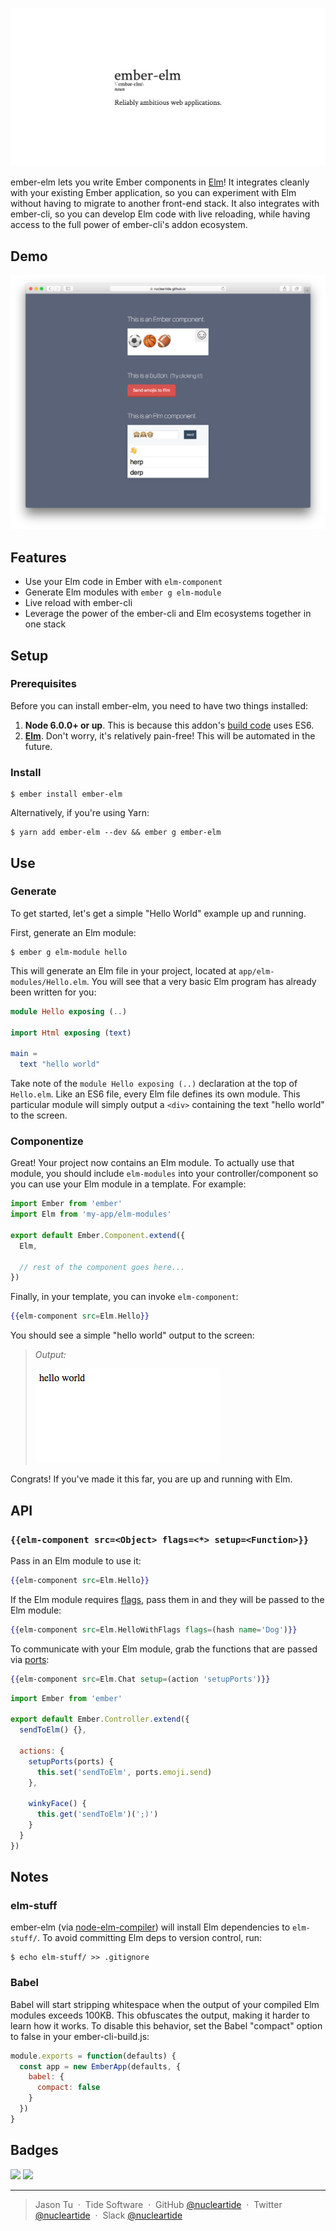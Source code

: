 ![ember-elm: Reliably ambitious web applications.](assets/title.png)

ember-elm lets you write Ember components in [Elm](http://elm-lang.org/)! It
integrates cleanly with your existing Ember application, so you can experiment
with Elm without having to migrate to another front-end stack. It also
integrates with ember-cli, so you can develop Elm code with live reloading,
while having access to the full power of ember-cli's addon ecosystem.

## Demo

<a href="https://nucleartide.github.io/ember-elm/"><img alt="Demo" src="assets/demo.png"></a>

## Features

- Use your Elm code in Ember with `elm-component`
- Generate Elm modules with `ember g elm-module`
- Live reload with ember-cli
- Leverage the power of the ember-cli and Elm ecosystems together in one stack

## Setup

### Prerequisites

Before you can install ember-elm, you need to have two things installed:

1. **Node 6.0.0+ or up**. This is because this addon's [build code](index.js) uses
   ES6.
2. [**Elm**](https://guide.elm-lang.org/install.html). Don't worry, it's relatively
   pain-free! This will be automated in the future.

### Install

```
$ ember install ember-elm
```

Alternatively, if you're using Yarn:

```
$ yarn add ember-elm --dev && ember g ember-elm
```

## Use

### Generate

To get started, let's get a simple "Hello World" example up and running.

First, generate an Elm module:

```
$ ember g elm-module hello
```

This will generate an Elm file in your project, located at
`app/elm-modules/Hello.elm`. You will see that a very basic Elm program has
already been written for you:

```elm
module Hello exposing (..)

import Html exposing (text)

main =
  text "hello world"
```

Take note of the `module Hello exposing (..)` declaration at the top of
`Hello.elm`. Like an ES6 file, every Elm file defines its own module. This
particular module will simply output a `<div>` containing the text "hello world"
to the screen.

### Componentize

Great! Your project now contains an Elm module. To actually use that module, you
should include `elm-modules` into your controller/component so you can use your
Elm module in a template. For example:

```js
import Ember from 'ember'
import Elm from 'my-app/elm-modules'

export default Ember.Component.extend({
  Elm,

  // rest of the component goes here...
})
```

Finally, in your template, you can invoke `elm-component`:

```hbs
{{elm-component src=Elm.Hello}}
```

You should see a simple "hello world" output to the screen:

> _Output:_
>
> <a href="assets/example_full.png"><img alt="Example" src="assets/example.png"></a>

Congrats! If you've made it this far, you are up and running with Elm.

## API

### `{{elm-component src=<Object> flags=<*> setup=<Function>}}`

Pass in an Elm module to use it:

```hbs
{{elm-component src=Elm.Hello}}
```

If the Elm module requires [flags][3], pass them in and they will be passed to
the Elm module:

```hbs
{{elm-component src=Elm.HelloWithFlags flags=(hash name='Dog')}}
```

To communicate with your Elm module, grab the functions that are passed via
[ports][2]:

```hbs
{{elm-component src=Elm.Chat setup=(action 'setupPorts')}}
```

```js
import Ember from 'ember'

export default Ember.Controller.extend({
  sendToElm() {},

  actions: {
    setupPorts(ports) {
      this.set('sendToElm', ports.emoji.send)
    },

    winkyFace() {
      this.get('sendToElm')(';)')
    }
  }
})
```

## Notes

### elm-stuff

ember-elm (via [node-elm-compiler][4]) will install Elm dependencies to
`elm-stuff/`.  To avoid committing Elm deps to version control, run:

```
$ echo elm-stuff/ >> .gitignore
```

### Babel

Babel will start stripping whitespace when the output of your compiled Elm
modules exceeds 100KB. This obfuscates the output, making it harder to learn how
it works. To disable this behavior, set the Babel "compact" option to false in
your ember-cli-build.js:

```js
module.exports = function(defaults) {
  const app = new EmberApp(defaults, {
    babel: {
      compact: false
    }
  })
}
```

## Badges

![](https://img.shields.io/badge/license-MIT-blue.svg)
![](https://img.shields.io/badge/status-stable-green.svg)

---

> Jason Tu &nbsp;&middot;&nbsp;
> Tide Software &nbsp;&middot;&nbsp;
> GitHub [@nucleartide](https://github.com/nucleartide) &nbsp;&middot;&nbsp;
> Twitter [@nucleartide](https://twitter.com/nucleartide) &nbsp;&middot;&nbsp;
> Slack [@nucleartide](https://embercommunity.slack.com/messages/@nucleartide/)

[1]: https://github.com/nucleartide/ember-elm/blob/7072c421333c072685b04f7a40d5d580d2cc2e92/tests/dummy/app/routes/application.js#L20
[2]: https://guide.elm-lang.org/interop/javascript.html#ports
[3]: https://guide.elm-lang.org/interop/javascript.html#flags
[4]: https://github.com/rtfeldman/node-elm-compiler
